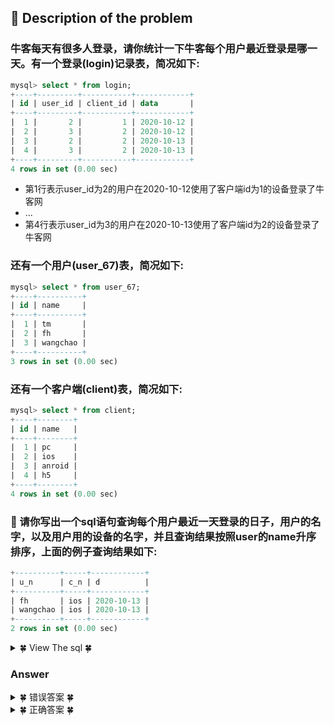 ## &#128044; Description of the problem

###  牛客每天有很多人登录，请你统计一下牛客每个用户最近登录是哪一天。有一个登录(login)记录表，简况如下: 

```sql
mysql> select * from login;
+----+---------+-----------+------------+
| id | user_id | client_id | data       |
+----+---------+-----------+------------+
|  1 |       2 |         1 | 2020-10-12 |
|  2 |       3 |         2 | 2020-10-12 |
|  3 |       2 |         2 | 2020-10-13 |
|  4 |       3 |         2 | 2020-10-13 |
+----+---------+-----------+------------+
4 rows in set (0.00 sec)
```
- 第1行表示user_id为2的用户在2020-10-12使用了客户端id为1的设备登录了牛客网
- ...
- 第4行表示user_id为3的用户在2020-10-13使用了客户端id为2的设备登录了牛客网

###  还有一个用户(user_67)表，简况如下:


```sql
mysql> select * from user_67;
+----+----------+
| id | name     |
+----+----------+
|  1 | tm       |
|  2 | fh       |
|  3 | wangchao |
+----+----------+
3 rows in set (0.00 sec)
```

###  还有一个客户端(client)表，简况如下:

```sql
mysql> select * from client;
+----+--------+
| id | name   |
+----+--------+
|  1 | pc     |
|  2 | ios    |
|  3 | anroid |
|  4 | h5     |
+----+--------+
4 rows in set (0.00 sec)
```
### &#127800; 请你写出一个sql语句查询每个用户最近一天登录的日子，用户的名字，以及用户用的设备的名字，并且查询结果按照user的name升序排序，上面的例子查询结果如下:

```sql
+----------+-----+------------+
| u_n      | c_n | d          |
+----------+-----+------------+
| fh       | ios | 2020-10-13 |
| wangchao | ios | 2020-10-13 |
+----------+-----+------------+
2 rows in set (0.00 sec)
```

<details>
<summary>&#127808; View The sql &#127808;</summary>
  
```sql
mysql> create table login
    -> (id smallint(5) not null primary key,
    -> user_id smallint(5) not null,
    -> client_id smallint(5) not null,
    -> data date not null);
Query OK, 0 rows affected (0.03 sec)
```
```sql
mysql> insert into login
    -> values
    -> (1,2,1,'2020-10-12')，
    -> (2,3,2,'2020-10-12'),
    -> (3,2,2,'2020-10-13'),
    -> (4,3,2,'2020-10-13');
```
```sql
mysql> create table user_67
    -> (id smallint(5) not null primary key,
    ->  name varchar(50) not null);
Query OK, 0 rows affected (0.01 sec)
```
```sql
mysql> insert into user_67
    -> values
    -> (1,'tm'),
    -> (2,'fh'),
    -> (3,'wangchao');
Query OK, 3 rows affected (0.03 sec)
```
```sql
mysql> create table client
    -> (id smallint(5) not null primary key,
    -> name varchar(50) not null);
Query OK, 0 rows affected (0.03 sec)
```
```sql
mysql> insert into client
    -> values
    -> (1,'pc'),
    -> (2,'ios'),
    -> (3,'anroid'),
    -> (4,'h5');
```
</details>

### Answer

<details>
<summary>&#127808; 错误答案 &#127808;</summary>
  
```sql
# 错误答案，使用pc登录，思考为何？
# +----------+------+------------+-----------+
# | u_n      | name | date       | client_id |
# +----------+------+------------+-----------+
# | fh       | pc   | 2020-10-13 |         1 |
# | wangchao | ios  | 2020-10-13 |         2 |
# +----------+------+------------+-----------+
# 2 rows in set (0.00 sec)

select u.name u_n, c.name, max(date) date, l.client_id
from login l 
join user_67 u on l.user_id = u.id
join client c on l.client_id = c.id
group by u_n
order by u_n asc;
```
</details>


<details>
<summary>&#127808; 正确答案 &#127808;</summary>
  
```sql
# 正确答案
select u.name u_n, c.name c_n, lo.date d
from login lo
join (
    select user_id, max(date) date
    from login group by user_id
    )t1 on lo.date = t1.date and lo.user_id = t1.user_id
join user u on u.id = lo.user_id
join client c on c.id = lo.client_id
order by u_n asc;
```
</details>

